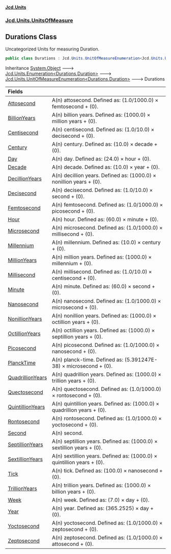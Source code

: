 #### [Jcd.Units](index.md 'index')
### [Jcd.Units.UnitsOfMeasure](Jcd.Units.UnitsOfMeasure.md 'Jcd.Units.UnitsOfMeasure')

## Durations Class

Uncategorized Units for measuring Duration.

```csharp
public class Durations : Jcd.Units.UnitOfMeasureEnumeration<Jcd.Units.UnitsOfMeasure.Durations, Jcd.Units.UnitTypes.Duration>
```

Inheritance [System.Object](https://docs.microsoft.com/en-us/dotnet/api/System.Object 'System.Object') &#129106; [Jcd.Units.Enumeration&lt;](Enumeration_TEnumeration,T_.md 'Jcd.Units.Enumeration<TEnumeration,T>')[Durations](Durations.md 'Jcd.Units.UnitsOfMeasure.Durations')[,](Enumeration_TEnumeration,T_.md 'Jcd.Units.Enumeration<TEnumeration,T>')[Duration](Duration.md 'Jcd.Units.UnitTypes.Duration')[&gt;](Enumeration_TEnumeration,T_.md 'Jcd.Units.Enumeration<TEnumeration,T>') &#129106; [Jcd.Units.UnitOfMeasureEnumeration&lt;](UnitOfMeasureEnumeration_TEnumeration,T_.md 'Jcd.Units.UnitOfMeasureEnumeration<TEnumeration,T>')[Durations](Durations.md 'Jcd.Units.UnitsOfMeasure.Durations')[,](UnitOfMeasureEnumeration_TEnumeration,T_.md 'Jcd.Units.UnitOfMeasureEnumeration<TEnumeration,T>')[Duration](Duration.md 'Jcd.Units.UnitTypes.Duration')[&gt;](UnitOfMeasureEnumeration_TEnumeration,T_.md 'Jcd.Units.UnitOfMeasureEnumeration<TEnumeration,T>') &#129106; Durations

| Fields | |
| :--- | :--- |
| [Attosecond](Durations.Attosecond.md 'Jcd.Units.UnitsOfMeasure.Durations.Attosecond') | A(n) attosecond. Defined as: (1.0/1000.0) × femtosecond + (0). |
| [BillionYears](Durations.BillionYears.md 'Jcd.Units.UnitsOfMeasure.Durations.BillionYears') | A(n) billion years. Defined as: (1000.0) × million years + (0). |
| [Centisecond](Durations.Centisecond.md 'Jcd.Units.UnitsOfMeasure.Durations.Centisecond') | A(n) centisecond. Defined as: (1.0/10.0) × decisecond + (0). |
| [Century](Durations.Century.md 'Jcd.Units.UnitsOfMeasure.Durations.Century') | A(n) century. Defined as: (10.0) × decade + (0). |
| [Day](Durations.Day.md 'Jcd.Units.UnitsOfMeasure.Durations.Day') | A(n) day. Defined as: (24.0) × hour + (0). |
| [Decade](Durations.Decade.md 'Jcd.Units.UnitsOfMeasure.Durations.Decade') | A(n) decade. Defined as: (10.0) × year + (0). |
| [DecillionYears](Durations.DecillionYears.md 'Jcd.Units.UnitsOfMeasure.Durations.DecillionYears') | A(n) decillion years. Defined as: (1000.0) × nonillion years + (0). |
| [Decisecond](Durations.Decisecond.md 'Jcd.Units.UnitsOfMeasure.Durations.Decisecond') | A(n) decisecond. Defined as: (1.0/10.0) × second + (0). |
| [Femtosecond](Durations.Femtosecond.md 'Jcd.Units.UnitsOfMeasure.Durations.Femtosecond') | A(n) femtosecond. Defined as: (1.0/1000.0) × picosecond + (0). |
| [Hour](Durations.Hour.md 'Jcd.Units.UnitsOfMeasure.Durations.Hour') | A(n) hour. Defined as: (60.0) × minute + (0). |
| [Microsecond](Durations.Microsecond.md 'Jcd.Units.UnitsOfMeasure.Durations.Microsecond') | A(n) microsecond. Defined as: (1.0/1000.0) × millisecond + (0). |
| [Millennium](Durations.Millennium.md 'Jcd.Units.UnitsOfMeasure.Durations.Millennium') | A(n) millennium. Defined as: (10.0) × century + (0). |
| [MillionYears](Durations.MillionYears.md 'Jcd.Units.UnitsOfMeasure.Durations.MillionYears') | A(n) million years. Defined as: (1000.0) × millennium + (0). |
| [Millisecond](Durations.Millisecond.md 'Jcd.Units.UnitsOfMeasure.Durations.Millisecond') | A(n) millisecond. Defined as: (1.0/10.0) × centisecond + (0). |
| [Minute](Durations.Minute.md 'Jcd.Units.UnitsOfMeasure.Durations.Minute') | A(n) minute. Defined as: (60.0) × second + (0). |
| [Nanosecond](Durations.Nanosecond.md 'Jcd.Units.UnitsOfMeasure.Durations.Nanosecond') | A(n) nanosecond. Defined as: (1.0/1000.0) × microsecond + (0). |
| [NonillionYears](Durations.NonillionYears.md 'Jcd.Units.UnitsOfMeasure.Durations.NonillionYears') | A(n) nonillion years. Defined as: (1000.0) × octillion years + (0). |
| [OctillionYears](Durations.OctillionYears.md 'Jcd.Units.UnitsOfMeasure.Durations.OctillionYears') | A(n) octillion years. Defined as: (1000.0) × septillion years + (0). |
| [Picosecond](Durations.Picosecond.md 'Jcd.Units.UnitsOfMeasure.Durations.Picosecond') | A(n) picosecond. Defined as: (1.0/1000.0) × nanosecond + (0). |
| [PlanckTime](Durations.PlanckTime.md 'Jcd.Units.UnitsOfMeasure.Durations.PlanckTime') | A(n) planck-time. Defined as: (5.391247E-38) × microsecond + (0). |
| [QuadrillionYears](Durations.QuadrillionYears.md 'Jcd.Units.UnitsOfMeasure.Durations.QuadrillionYears') | A(n) quadrillion years. Defined as: (1000.0) × trillion years + (0). |
| [Quectosecond](Durations.Quectosecond.md 'Jcd.Units.UnitsOfMeasure.Durations.Quectosecond') | A(n) quectosecond. Defined as: (1.0/1000.0) × rontosecond + (0). |
| [QuintillionYears](Durations.QuintillionYears.md 'Jcd.Units.UnitsOfMeasure.Durations.QuintillionYears') | A(n) quintillion years. Defined as: (1000.0) × quadrillion years + (0). |
| [Rontosecond](Durations.Rontosecond.md 'Jcd.Units.UnitsOfMeasure.Durations.Rontosecond') | A(n) rontosecond. Defined as: (1.0/1000.0) × yoctosecond + (0). |
| [Second](Durations.Second.md 'Jcd.Units.UnitsOfMeasure.Durations.Second') | A(n) second. |
| [SeptillionYears](Durations.SeptillionYears.md 'Jcd.Units.UnitsOfMeasure.Durations.SeptillionYears') | A(n) septillion years. Defined as: (1000.0) × sextillion years + (0). |
| [SextillionYears](Durations.SextillionYears.md 'Jcd.Units.UnitsOfMeasure.Durations.SextillionYears') | A(n) sextillion years. Defined as: (1000.0) × quintillion years + (0). |
| [Tick](Durations.Tick.md 'Jcd.Units.UnitsOfMeasure.Durations.Tick') | A(n) tick. Defined as: (100.0) × nanosecond + (0). |
| [TrillionYears](Durations.TrillionYears.md 'Jcd.Units.UnitsOfMeasure.Durations.TrillionYears') | A(n) trillion years. Defined as: (1000.0) × billion years + (0). |
| [Week](Durations.Week.md 'Jcd.Units.UnitsOfMeasure.Durations.Week') | A(n) week. Defined as: (7.0) × day + (0). |
| [Year](Durations.Year.md 'Jcd.Units.UnitsOfMeasure.Durations.Year') | A(n) year. Defined as: (365.2525) × day + (0). |
| [Yoctosecond](Durations.Yoctosecond.md 'Jcd.Units.UnitsOfMeasure.Durations.Yoctosecond') | A(n) yoctosecond. Defined as: (1.0/1000.0) × zeptosecond + (0). |
| [Zeptosecond](Durations.Zeptosecond.md 'Jcd.Units.UnitsOfMeasure.Durations.Zeptosecond') | A(n) zeptosecond. Defined as: (1.0/1000.0) × attosecond + (0). |
